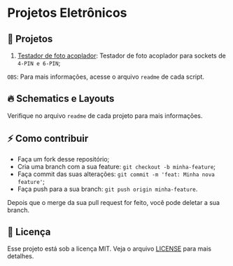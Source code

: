 # Projetos Eletrônicos


## :page_facing_up:	Projetos
  1. [Testador de foto acoplador](./OptoCouplerTester/README.md): Testador de foto acoplador para sockets de `4-PIN e 6-PIN`;
  
`OBS`: Para mais informações, acesse o arquivo `readme` de cada script.


## 🔥 Schematics e Layouts
Verifique no arquivo `readme` de cada projeto para mais informações.


## ⚡️ Como contribuir

- Faça um fork desse repositório;
- Cria uma branch com a sua feature: `git checkout -b minha-feature`;
- Faça commit das suas alterações: `git commit -m 'feat: Minha nova feature'`;
- Faça push para a sua branch: `git push origin minha-feature`.

Depois que o merge da sua pull request for feito, você pode deletar a sua branch.


## :memo: Licença

Esse projeto está sob a licença MIT. Veja o arquivo [LICENSE](LICENSE) para mais detalhes.
